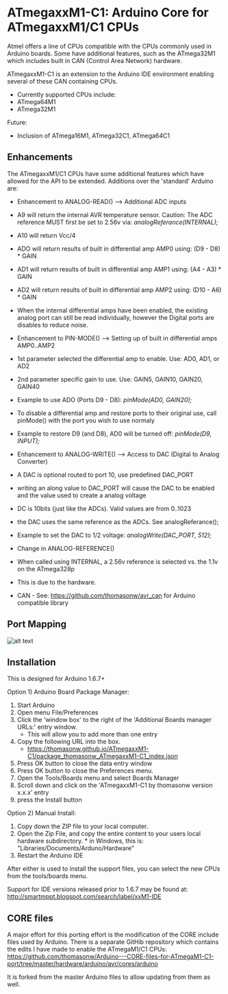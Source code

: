 ATmegaxxM1-C1:  Arduino Core for ATmegaxxM1/C1 CPUs
========

Atmel offers a line of CPUs compatible with the CPUs commonly used in Arduino
boards.  Some have additional features, such as the ATmega32M1 which includes built in CAN (Control 
Area Network) hardware. 

ATmegaxxM1-C1 is an extension to the Arduino IDE environment enabling several of these
CAN containing CPUs.

* Currently supported CPUs include:
 * ATmega64M1
 * ATmega32M1


Future:
  * Inclusion of ATmega16M1, ATmega32C1, ATmega64C1



Enhancements
------------

The ATmegaxxM1/C1 CPUs have some additional features which have allowed for the API to be extended.  Additions over the 'standard' Arduino are:

* Enhancement to ANALOG-READ() --> Additional ADC inputs
 * A9 will return the internal AVR temperature sensor.
    Caution:  The ADC reference MUST first be set to 2.56v via:  _analogReferance(INTERNAL);_
 * A10 will return Vcc/4
 * ADO will return results of built in differential amp AMP0 using:  (D9  - D8) * GAIN
 * AD1 will return results of built in differential amp AMP1 using:  (A4  - A3) * GAIN
 * AD2 will return results of built in differential amp AMP2 using:  (D10 - A6) * GAIN
 * When the internal differential amps have been enabled, the existing analog port can still be read individually, however the Digital ports are disables to reduce noise.  

   
* Enhancement to PIN-MODE() --> Setting up of built in differential amps AMP0..AMP2 
 * 1st parameter selected the differential amp to enable.  Use: AD0, AD1, or AD2
 * 2nd parameter specific gain to use.  Use:  GAIN5, GAIN10, GAIN20, GAIN40
 * Example to use ADO (Ports D9 - D8):  _pinMode(AD0, GAIN20);_ 
 * To disable a differential amp and restore ports to their original use, call pinMode() with the port you wish to use normaly
 * Example to restore D9 (and D8), AD0 will be turned off:  _pinMode(D9, INPUT);_ 
 
* Enhancement to  ANALOG-WRITE()  --> Access to DAC (Digital to Analog Converter)
 * A DAC is optional routed to port 10, use predefined DAC_PORT
 * writing an along value to DAC_PORT will cause the DAC to be enabled and the value used to create a analog voltage
 * DC is 10bits (just like the ADCs).  Valid values are from 0..1023
 * the DAC uses the same reference as the ADCs.  See analogReferance();
 * Example to set the DAC to 1/2 voltage:  *analogWrite(DAC_PORT, 512);*
    
 
* Change in ANALOG-REFERENCE()
 * When called using INTERNAL, a 2.56v reference is selected vs. the 1.1v on the ATmega328p
 * This is due to the hardware.

* CAN - See: <https://github.com/thomasonw/avr_can> for Arduino compatible library

   




Port Mapping
------------
   
![alt text]( https://raw.githubusercontent.com/thomasonw/ATmegaxxM1-C1/master/atmega32M1%20-%20atmega64M1%20Arduino%20port%20mapping.png   "This image may be downloaded from GitHub")




 
 
Installation
------------

This is designed for Arduino 1.6.7+ 

Option 1)  Arduino Board Package Manager:
   1. Start Arduino
   2. Open menu File/Preferences
   3. Click the 'window box' to the right of the 'Additional Boards manager URLs:' entry window.
      * This will allow you to add more than one entry
   4. Copy the following URL into the box.
       * https://thomasonw.github.io/ATmegaxxM1-C1/package_thomasonw_ATmegaxxM1-C1_index.json
   5. Press OK button to close the data entry window
   6. Press OK button to close the Preferences menu.
   7. Open the Tools/Boards menu and select Boards Manager
   8. Scroll down and click on the 'ATmegaxxM1-C1 by thomasonw version x.x.x' entry
   9. press the Install button


Option 2) Manual Install:
   1. Copy down the ZIP file to your local computer.
   2. Open the Zip File, and copy the entire content to your users local hardware subdirectory.
    * in Windows, this is: "Libraries/Documents/Arduno/Hardware"
   3. Restart the Arduino IDE


After either is used to install the support files, you can select the new CPUs from the tools/boards menu.

Support for IDE versions released prior to 1.6.7 may be found at:
   http://smartmppt.blogspot.com/search/label/xxM1-IDE


CORE files
--------------------
A major effort for this porting effort is the modification of the CORE include files used by Arduino.  There is a separate GitHib repository which contains the edits I have made to enable the ATmegaM1/C1 CPUs:
<https://github.com/thomasonw/Arduino---CORE-files-for-ATmegaM1-C1-port/tree/master/hardware/arduino/avr/cores/arduino>

It is forked from the master Arduino files to allow updating from them as well.


